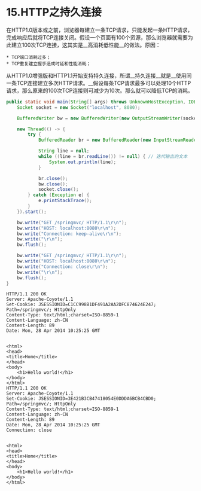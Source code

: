 # 15.HTTP之持久连接

在HTTP1.0版本或之前，浏览器每建立一条TCP请求，只能发起一条HTTP请求，完成响应后就将TCP连接关闭。假设一个页面有100个资源，那么浏览器就需要为此建立100次TCP连接，这其实是__高消耗低性能__的做法。原因：
	
	* TCP端口消耗过多；
	* TCP重复建立握手造成时延和性能消耗；

从HTTP1.0增强版和HTTP1.1开始支持持久连接，所谓__持久连接__就是__使用同一条TCP连接建立多次HTTP请求。__假设每条TCP请求最多可以处理10个HTTP请求，那么原来的100次TCP连接则可减少为10次。那么就可以降低TCP的消耗。

```java
public static void main(String[] args) throws UnknownHostException, IOException {
	Socket socket = new Socket("localhost", 8080);

	BufferedWriter bw = new BufferedWriter(new OutputStreamWriter(socket.getOutputStream()));

	new Thread(() -> {
		try {
			BufferedReader br = new BufferedReader(new InputStreamReader(socket.getInputStream()));

			String line = null;
			while ((line = br.readLine()) != null) { // 迭代输出的文本
				System.out.println(line);
			}

			br.close();
			bw.close();
			socket.close();
		} catch (Exception e) {
			e.printStackTrace();
		}
	}).start();

	bw.write("GET /springmvc/ HTTP/1.1\r\n");
	bw.write("HOST: localhost:8080\r\n");
	bw.write("Connection: keep-alive\r\n");
	bw.write("\r\n");
	bw.flush();

	bw.write("GET /springmvc/ HTTP/1.1\r\n");
	bw.write("HOST: localhost:8080\r\n");
	bw.write("Connection: close\r\n");
	bw.write("\r\n");
	bw.flush();
}
```

```
HTTP/1.1 200 OK
Server: Apache-Coyote/1.1
Set-Cookie: JSESSIONID=C1CC998B1DF491A2AA2DFC874624E247; Path=/springmvc/; HttpOnly
Content-Type: text/html;charset=ISO-8859-1
Content-Language: zh-CN
Content-Length: 89
Date: Mon, 28 Apr 2014 10:25:25 GMT


<html>
<head>
<title>Home</title>
</head>
<body>
	<h1>Hello world!</h1>
</body>
</html>
HTTP/1.1 200 OK
Server: Apache-Coyote/1.1
Set-Cookie: JSESSIONID=3E421B3CB47418054E0DDDA6BCB4CBD0; Path=/springmvc/; HttpOnly
Content-Type: text/html;charset=ISO-8859-1
Content-Language: zh-CN
Content-Length: 89
Date: Mon, 28 Apr 2014 10:25:25 GMT
Connection: close


<html>
<head>
<title>Home</title>
</head>
<body>
	<h1>Hello world!</h1>
</body>
</html>
```
